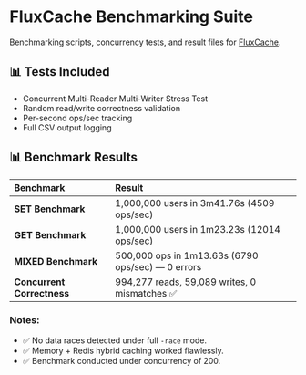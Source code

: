 # FluxCache Benchmarking Suite

Benchmarking scripts, concurrency tests, and result files for [FluxCache](https://github.com/souvik150/fluxcache).

## 📊 Tests Included
- Concurrent Multi-Reader Multi-Writer Stress Test
- Random read/write correctness validation
- Per-second ops/sec tracking
- Full CSV output logging

## 📊 Benchmark Results

| Benchmark | Result |
|:---|:---|
| **SET Benchmark** | 1,000,000 users in 3m41.76s (4509 ops/sec) |
| **GET Benchmark** | 1,000,000 users in 1m23.23s (12014 ops/sec) |
| **MIXED Benchmark** | 500,000 ops in 1m13.63s (6790 ops/sec) — 0 errors |
| **Concurrent Correctness** | 994,277 reads, 59,089 writes, 0 mismatches ✅ |

### Notes:
- ✅ No data races detected under full `-race` mode.
- ✅ Memory + Redis hybrid caching worked flawlessly.
- ✅ Benchmark conducted under concurrency of 200.
